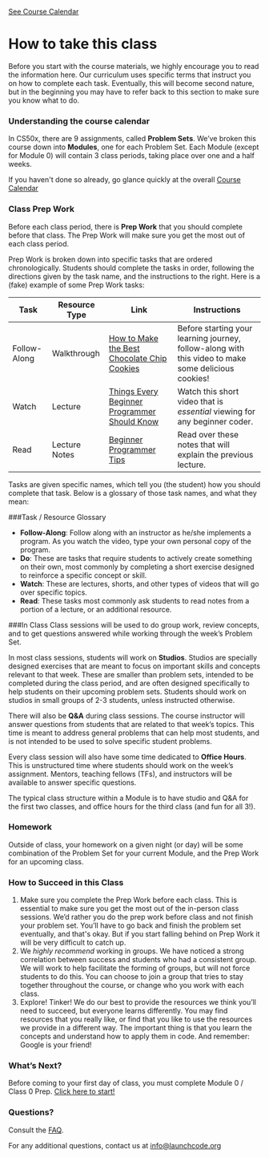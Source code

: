 [See Course Calendar](../calendar)
# How to take this class

Before you start with the course materials, we highly encourage you to read the information here. Our curriculum uses specific terms that instruct you on how to complete each task. Eventually, this will become second nature, but in the beginning you may have to refer back to this section to make sure you know what to do. 


### Understanding the course calendar

In CS50x, there are 9 assignments, called **Problem Sets**. We’ve broken this course down into **Modules**, one for each Problem Set. Each Module (except for Module 0) will contain 3 class periods, taking place over one and a half weeks.

If you haven't done so already, go glance quickly at the overall <a href="../calendar" target="_blank">Course Calendar</a>

### Class Prep Work

Before each class period, there is **Prep Work** that you should complete before that class. The Prep Work will make sure you get the most out of each class period.

Prep Work is broken down into specific tasks that are ordered chronologically. Students should complete the tasks in order, following the directions given by the task name, and the instructions to the right. Here is a (fake) example of some Prep Work tasks:

Task | Resource Type | Link | Instructions
-----|---------------|------|-------------
Follow-Along | Walkthrough | <a href="https://www.youtube.com/watch?v=VaT3qsoHPQ8" target="_blank">How to Make the Best Chocolate Chip Cookies</a> | Before starting your learning journey, follow-along with this video to make some delicious cookies!
Watch | Lecture | <a href="https://www.youtube.com/watch?v=dQw4w9WgXcQ" target="_blank">Things Every Beginner Programmer Should Know</a> | Watch this short video that is _essential_ viewing for any beginner coder.
Read | Lecture Notes | <a href="https://en.wikipedia.org/wiki/Rickrolling" target="_blank">Beginner Programmer Tips</a> | Read over these notes that will explain the previous lecture.

Tasks are given specific names, which tell you (the student) how you should complete that task. Below is a glossary of those task names, and what they mean:

###Task / Resource Glossary
* **Follow-Along**: Follow along with an instructor as he/she implements a program. As you watch the video, type your own personal copy of the program. 
* **Do**: These are tasks that require students to actively create something on their own, most commonly by completing a short exercise designed to reinforce a specific concept or skill.
* **Watch**: These are lectures, shorts, and other types of videos that will go over specific topics. 
* **Read**: These tasks most commonly ask students to read notes from a portion of a lecture, or an additional resource.

###In Class
Class sessions will be used to do group work, review concepts, and to get questions answered while working through the week’s Problem Set. 

In most class sessions, students will work on **Studios**. Studios are specially designed exercises that are meant to focus on important skills and concepts relevant to that week. These are smaller than problem sets, intended to be completed during the class period, and are often designed specifically to help students on their upcoming problem sets. Students should work on studios in small groups of 2-3 students, unless instructed otherwise. 
 
There will also be **Q&A** during class sessions. The course instructor will answer questions from students that are related to that week’s topics. This time is meant to address general problems that can help most students, and is not intended to be used to solve specific student problems. 

Every class session will also have some time dedicated to **Office Hours**. This is unstructured time where students should work on the week’s assignment. Mentors, teaching fellows (TFs), and instructors will be available to answer specific questions. 

The typical class structure within a Module is to have studio and Q&A for the first two classes, and office hours for the third class (and fun for all 3!).

### Homework
Outside of class, your homework on a given night (or day) will be some combination of the Problem Set for your current Module, and the Prep Work for an upcoming class. 

### How to Succeed in this Class
1. Make sure you complete the Prep Work before each class. This is essential to make sure you get the most out of the in-person class sessions. We’d rather you do the prep work before class and not finish your problem set. You’ll have to go back and finish the problem set eventually, and that's okay. But if you start falling behind on Prep Work it will be very difficult to catch up.
2. We _highly recommend_ working in groups. We have noticed a strong correlation between success and students who had a consistent group. We will work to help facilitate the forming of groups, but will not force students to do this. You can choose to join a group that tries to stay together throughout the course, or change who you work with each class. 
3. Explore! Tinker! We do our best to provide the resources we think you’ll need to succeed, but everyone learns differently. You may find resources that you really like, or find that you like to use the resources we provide in a different way. The important thing is that you learn the concepts and understand how to apply them in code. And remember: Google is your friend!


### What’s Next?

Before coming to your first day of class, you must complete Module 0 / Class 0 Prep. [Click here to start!](../calendar/module0)

### Questions?

Consult the [FAQ](./FAQ.md). 

For any additional questions, contact us at info@launchcode.org
